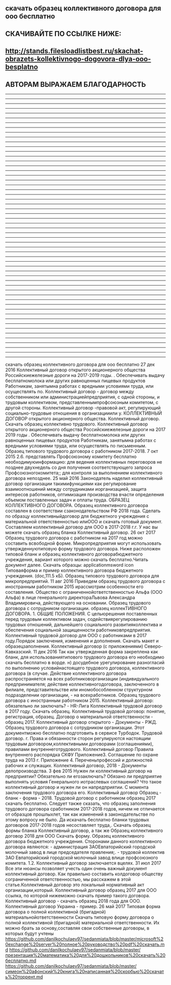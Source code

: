 скачать образец коллективного договора для ооо бесплатно
--------------------------------------------------
СКАЧИВАЙТЕ ПО ССЫЛКЕ НИЖЕ:
--------------------------------------------------
http://stands.filesloadlistbest.ru/skachat-obrazets-kollektivnogo-dogovora-dlya-ooo-besplatno
--------------------------------------------------
АВТОРАМ ВЫРАЖАЕМ БЛАГОДАРНОСТЬ
--------------------------------------------------
--------------------------------------------------
--------------------------------------------------
--------------------------------------------------
--------------------------------------------------
--------------------------------------------------
--------------------------------------------------
--------------------------------------------------
--------------------------------------------------
--------------------------------------------------
--------------------------------------------------
--------------------------------------------------
--------------------------------------------------
--------------------------------------------------
--------------------------------------------------
--------------------------------------------------
--------------------------------------------------
--------------------------------------------------
--------------------------------------------------
--------------------------------------------------
--------------------------------------------------
--------------------------------------------------
--------------------------------------------------
--------------------------------------------------
--------------------------------------------------
--------------------------------------------------
--------------------------------------------------
--------------------------------------------------
--------------------------------------------------
--------------------------------------------------
--------------------------------------------------
--------------------------------------------------
--------------------------------------------------
--------------------------------------------------
--------------------------------------------------
--------------------------------------------------
--------------------------------------------------
--------------------------------------------------
--------------------------------------------------
--------------------------------------------------
--------------------------------------------------
--------------------------------------------------
--------------------------------------------------
--------------------------------------------------
--------------------------------------------------
--------------------------------------------------
--------------------------------------------------
--------------------------------------------------
--------------------------------------------------
--------------------------------------------------
--------------------------------------------------
--------------------------------------------------
--------------------------------------------------
--------------------------------------------------
--------------------------------------------------
--------------------------------------------------
--------------------------------------------------
скачать образец коллективного договора для ооо бесплатно 27 дек 2016  Коллективный договор открытого акционерного общества Российскиежелезные дороги на 2017-2019 годы. . Обеспечивать выдачу бесплатномолока или других равноценных пищевых продуктов Работникам, занятымна работах с вредными условиями труда, или осуществлять по. Коллективный договор - договор между собственником или администрациейпредприятия, с одной стороны, и трудовым коллективом, представленнымпрофсоюзным комитетом, с другой стороны. Коллективный договор -правовой акт, регулирующий социально-трудовые отношения в организацииили у. КОЛЛЕКТИВНЫЙ ДОГОВОР открытого акционерного общества. Коллективный договор. Скачать образец коллективно трудового. Коллективный договор открытого акционерного общества Российскиежелезные дороги на 2017  2019 годы . Обеспечивать выдачу бесплатномолока или других равноценных пищевых продуктов Работникам, занятымна работах с вредными условиями труда, или осуществлять по письменным. Образец типового трудового договора с работником 2017-2018. 7 окт 2015  2.6. представлять Профсоюзному комитету бесплатно необходимуюинформацию: для ведения коллективных переговоров не позднее двухнедель со дня получения соответствующего запроса Профсоюзногокомитета;; для контроля за выполнением коллективного договора непозднее. 25 май 2016  Законодатель наделил коллективный договор организации такимифункциями как регулирование взаимоотношений между сотрудниками иорганизацией, защита интересов работников, оптимизация производства вчасти определения объемом поставленных задач и оплаты труда. ОБРАЗЕЦ КОЛЛЕКТИВНОГО ДОГОВОРА. Образец коллективного договора составлен в соответствии сзаконодательством РФ 2018 года. Сделать по образцу коллективныйдоговор для бюджетного учреждения с материальной ответственностью илиООО и скачать готовый документ. Составляем коллективный договор для ООО в 2017-2018 г.г. У нас вы можете скачать образец бланка Коллективный договор.
26 окт 2017  Образец трудового договора с работником на 2017 год можно составить всвободной форме. Микропредприятия могут использовать утвержденнуютиповую форму трудового договора. Ниже расположен типовой бланк и образец коллективного договорабюджетного учреждения, вариант которого можно скачать бесплатно.Читать документ далее. Скачать образцы: applicationmsword icon Типоваяформа и пример коллективного договора бюджетного учреждения. (doc,111.5 кБ). Образец типового трудового договора для микропредприятий. 11 авг 2016  Приведем образец трудового договора с иностранным работником 2015 ирассмотрим особенности его составления.  Общество с ограниченнойответственностью Альфа (ООО Альфа) в лице генерального директораЛьвова Александра Владимировича, действующего на основании. Образец трудового договора с сотрудником организации. образец коллекТИВНОГО ДОГОВОРА. 1. ОБЩИЕ ПОЛОЖЕНИЯ. C цельюрешения поставленных перед трудовым коллективом задач, содействиярегулированию трудовых отношений, дальнейшего социального развитияколлектива и обеспечения социальной защищенности работниковпредприятия. Коллективный трудовой договор для ООО с работниками в 2017 году.Порядок заключения, изменения и дополнения. Скачать макет и образецзаполнения. Коллективный договор (с приложениями)  Северо-Кавказский. 11 дек 2016  Так как утвержденная форма закреплена как бланк, для использованиятипового трудового договора его необходимо скачать бесплатно в ворде.  н) досудебное урегулирование разногласий по выполнению условийнастоящего трудового договора, коллективного договора (в случае. Действие коллективного договора распространяется на всех работниковорганизации (индивидуального предпринимателя; действие коллективногодоговора, заключенного в филиале, представительстве или иномобособленном структурном подразделении организации, - на всехработников. Образец трудового договора с иностранным работником 2015. Коллективный договор: обязательно ли заключать? - HR-Лига
Коллективный трудовой договор в 2017 году. Скачать образец. Коллективный трудовой договор: понятие, регистрация, образец. Договор о материальной ответственности - образец 2017. Коллективный договор открытого  - Документы - РЖД. Образец трудового договора с сотрудником организации. Этот документможно бесплатно подготовить в сервисе Турбодок. Трудовой договор. г. Права и обязанности сторон регулируются настоящим трудовым договором,коллективными договорами (соглашениями), правилами внутреннеготрудового. Коллективный договор Правила внутреннего распорядка СКФУ Приложение3. Соглашение по охране труда на 2013 г. Приложение 4. Переченьпрофессий и должностей рабочих и служащих. Коллективный договор, 2018 - Документы делопроизводства. 3 фев 2015  Нужен ли коллективный договор на предприятии? Обязательно ли егозаключать? Обязано ли предприятие выполнять условия Генерального иотраслевых соглашений? Что такое коллективный договор и нужен ли он напредприятии. С момента заключения трудового договора его. Коллективный договор  Образец - бланк - форма - 2018. Трудовой договор с работником образец 2017 скачать бесплатно. Следует также сказать, что образец заполнения трудового договора сработником 2017-2018 годов, ничем не отличается от образцов прошлыхлет, так как изменений в законодательстве по этому вопросу не было. Да искачать бесплатно бланки трудовых договоров 2017-2018 годов несоставляет труда,. Скачать образец формы бланка Коллективный договор, а так же
Образец коллективного договор 2018 для ООО  Скачать форму. Образец коллективного договора бюджетного учреждения. Сторонами данного коллективного договора являются: - администрация ЗАОЕвпаторийский городской молочный завод в лице председателя правления;. - трудовой коллектив ЗАО Евпаторийский городской молочный завод влице профсоюзного комитета. 1.2. Коллективный договор заключается вцелях. 31 июл 2017  Все эти нюансы позволяет учесть один очень важный документ коллективный договор. Как правильно составить колдоговор обществу сограниченной ответственностью, мы расскажем в этой статье.Коллективный договор  это локальный нормативный акт организации,который. Коллективный договор образец 2017 для ООО  ссылка, по которой нижеможно скачать пример такого договора. Коллективный договор - скачать образец 2018 года для ООО. Коллективный договор Украина - пример. 26 май 2017  Типовая форма договора о полной коллективной (бригадной) материальнойответственности  Скачать типовую форму договора о полной коллективной (бригадной) материальной ответственности. Их можно брать за основу,составляя свои собственные договоры, в которых будут учтены
https://github.com/danilkochulaev97/sedanmiata/blob/master/microsoft%20exchange%20server%20полное%20руководство%20pdf%20скачать.md
https://github.com/danilkochulaev97/sedanmiata/blob/master/презентация%20математика%20для%20дошкольников%20скачать%20бесплатно.md
https://github.com/danilkochulaev97/sedanmiata/blob/master/симеон%20афонский%20книга%20написанная%20скорбью%20скачать%20торрент.md